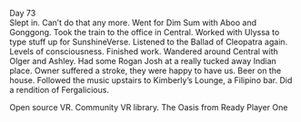 Day 73  
Slept in. Can’t do that any more. Went for Dim Sum with Aboo and Gonggong. Took the train to the office in Central. Worked with Ulyssa to type stuff up for SunshineVerse. Listened to the Ballad of Cleopatra again. Levels of consciousness. Finished work. Wandered around Central with Olger and Ashley. Had some Rogan Josh at a really tucked away Indian place. Owner suffered a stroke, they were happy to have us. Beer on the house. Followed the music upstairs to Kimberly’s Lounge, a Filipino bar. Did a rendition of Fergalicious. 

Open source VR. Community VR library. The Oasis from Ready Player One